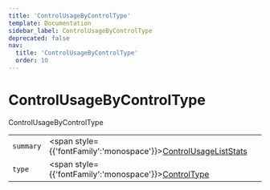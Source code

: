 ```yaml
---
title: 'ControlUsageByControlType'
template: Documentation
sidebar_label: ControlUsageByControlType
deprecated: false
nav:
  title: 'ControlUsageByControlType'
  order: 10
---
```


# ControlUsageByControlType

<div style={{'fontFamily':'monospace'}}><span style={{'fontSize':'1.5rem','fontWeight':500}}>ControlUsageByControlType</span></div>





| | | |
| -- | -- | -- |
| `summary` | <span style={{'fontFamily':'monospace'}}><a href="/guardrails/docs/reference/graphql/object/ControlUsageListStats">ControlUsageListStats</a></span> |  |
| `type` | <span style={{'fontFamily':'monospace'}}><a href="/guardrails/docs/reference/graphql/object/ControlType">ControlType</a></span> |  |